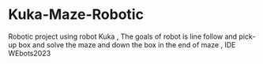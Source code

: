 # Kuka-Maze-Robotic
Robotic project using robot Kuka   ,  The goals of robot is  line follow and pick-up box and solve the maze and down the box in the end of maze  ,  IDE WEbots2023 
